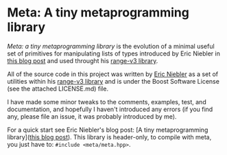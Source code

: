 # Meta: A tiny metaprogramming library

*Meta: a tiny metaprogramming library* is the evolution of a minimal useful set
of primitives for manipulating lists of types introduced by Eric Niebler in
[this blog post](http://ericniebler.com/2014/11/13/tiny-metaprogramming-library/)
and used throught his
[range-v3 library](https://github.com/ericniebler/range-v3).

All of the source code in this project was written by
[Eric Niebler](https://github.com/ericniebler) as a set of utilities within his
[range-v3 library](https://github.com/ericniebler/range-v3) and is under the
Boost Software License (see the attached LICENSE.md) file.

I have made some minor tweaks to the comments, examples, test, and
documentation, and hopefully I haven't introduced any errors (if you find any,
please file an issue, it was probably introduced by me).

For a quick start see Eric Niebler's blog post:
[A tiny metaprogramming library]([this blog post](http://ericniebler.com/2014/11/13/tiny-metaprogramming-library/)). This
library is header-only, to compile with meta, you just have to: `#include
<meta/meta.hpp>`.
